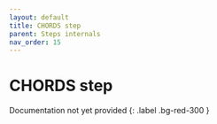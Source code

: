 ```yaml
---
layout: default
title: CHORDS step
parent: Steps internals
nav_order: 15
---
```

# CHORDS step

Documentation not yet provided
{: .label .bg-red-300 }